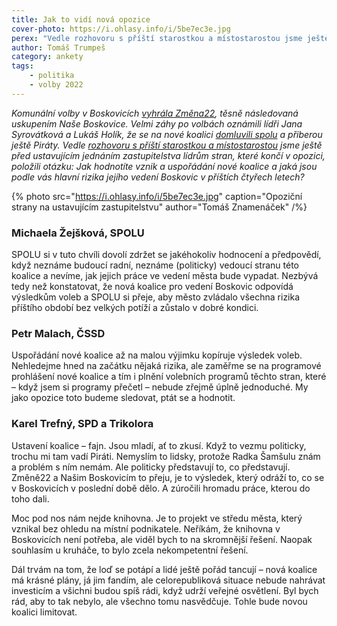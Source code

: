 ```yaml
---
title: Jak to vidí nová opozice
cover-photo: https://i.ohlasy.info/i/5be7ec3e.jpg
perex: "Vedle rozhovoru s příští starostkou a místostarostou jsme ještě před ustavujícím jednáním zastupitelstva lídrům stran, které končí v opozici, položili otázku: Jak hodnotíte vznik a uspořádání nové koalice a jaká jsou podle vás hlavní rizika jejího vedení Boskovic v příštích čtyřech letech?"
author: Tomáš Trumpeš
category: ankety
tags:
    - politika
    - volby 2022
---
```


*Komunální volby v Boskovicích [vyhrála Změna22](https://ohlasy.info/clanky/2022/09/vysledky-voleb.html), těsně následovaná uskupením Naše Boskovice. Velmi záhy po volbách oznámili lídři Jana Syrovátková a Lukáš Holík, že se na nové koalici [domluvili spolu](https://ohlasy.info/clanky/2022/09/nova-koalice.html) a přiberou ještě Piráty. Vedle [rozhovoru s příští starostkou a místostarostou](https://ohlasy.info/clanky/2022/10/rozhovor-syrovatkova-holik.html) jsme ještě před ustavujícím jednáním zastupitelstva lídrům stran, které končí v opozici, položili otázku: Jak hodnotíte vznik a uspořádání nové koalice a jaká jsou podle vás hlavní rizika jejího vedení Boskovic v příštích čtyřech letech?*

{% photo src="https://i.ohlasy.info/i/5be7ec3e.jpg" caption="Opoziční strany na ustavujícím zastupitelstvu" author="Tomáš Znamenáček" /%}

### Michaela Žejšková, SPOLU

SPOLU si v tuto chvíli dovolí zdržet se jakéhokoliv hodnocení a předpovědí, když neznáme budoucí radní, neznáme (politicky) vedoucí stranu této koalice a nevíme, jak jejich práce ve vedení města bude vypadat. Nezbývá tedy než konstatovat, že nová koalice pro vedení Boskovic odpovídá výsledkům voleb a SPOLU si přeje, aby město zvládalo všechna rizika příštího období bez velkých potíží a zůstalo v dobré kondici.

### Petr Malach, ČSSD

Uspořádání nové koalice až na malou výjimku kopíruje výsledek voleb. Nehledejme hned na začátku nějaká rizika, ale zaměřme se na programové prohlášení nové koalice a tím i plnění volebních programů těchto stran, které – když jsem si programy přečetl – nebude zřejmě úplně jednoduché. My jako opozice toto budeme sledovat, ptát se a hodnotit.

### Karel Trefný, SPD a Trikolora

Ustavení koalice – fajn. Jsou mladí, ať to zkusí. Když to vezmu politicky, trochu mi tam vadí Piráti. Nemyslím to lidsky, protože Radka Šamšulu znám a problém s ním nemám. Ale politicky představují to, co představují. Změně22 a Našim Boskovicím to přeju, je to výsledek, který odráží to, co se v Boskovicích v poslední době dělo. A zúročili hromadu práce, kterou do toho dali.

Moc pod nos nám nejde knihovna. Je to projekt ve středu města, který vznikal bez ohledu na místní podnikatele. Neříkám, že knihovna v Boskovicích není potřeba, ale viděl bych to na skromnější řešení. Naopak souhlasím u kruháče, to bylo zcela nekompetentní řešení. 

Dál trvám na tom, že loď se potápí a lidé ještě pořád tancují – nová koalice má krásné plány, já jim fandím, ale celorepubliková situace nebude nahrávat investicím a všichni budou spíš rádi, když udrží veřejné osvětlení. Byl bych rád, aby to tak nebylo, ale všechno tomu nasvědčuje. Tohle bude novou koalici limitovat.